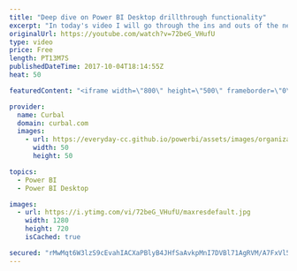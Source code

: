 ```yaml
---
title: "Deep dive on Power BI Desktop drillthrough functionality"
excerpt: "In today's video I will go through the ins and outs of the new drillthrough functionality in Power BI.  I found the source :), go there to download the pbix file: https://powerpivotpro.com/2017/09/power-bi-feature-spotlight-report-drill/   Looking for a download file? Go to our Download Center: https://curbal.com/donwload-center"
originalUrl: https://youtube.com/watch?v=72beG_VHufU
type: video
price: Free
length: PT13M7S
publishedDateTime: 2017-10-04T18:14:55Z
heat: 50

featuredContent: "<iframe width=\"800\" height=\"500\" frameborder=\"0\" src=\"https://www.youtube.com/embed/72beG_VHufU\" allow=\"accelerometer; autoplay; encrypted-media; gyroscope; picture-in-picture\" allowfullscreen></iframe>"

provider:
  name: Curbal
  domain: curbal.com
  images:
    - url: https://everyday-cc.github.io/powerbi/assets/images/organizations/curbal.com-50x50.jpg
      width: 50
      height: 50

topics:
  - Power BI
  - Power BI Desktop

images:
  - url: https://i.ytimg.com/vi/72beG_VHufU/maxresdefault.jpg
    width: 1280
    height: 720
    isCached: true

secured: "rMwMqt6W3lzS9cEvahIACXaPBlyB4JHfSaAvkpMnI7DVBl71AgRVM/A7FxVl5Y6aL9eHpOV1QNTh6abdz7i2GNu6eZU5Z+bEoAQzlh7AK//3DvLHWcUREBxRmlmrGkZasZ9fzM/NKdbsswHW7i982ioL52fth145vBe20VkXYLzHsks533jUynfgwIMSJpfyS3WQvVtkpSMVNv3I601W8FP8ZDn9lwJYcypZnQsrHa9UtAc9h+eJilvL05ghEi/xm3I9lOZkuGYrcsJT/9FPVYQzhGRs1y31dBy6zZeUWjsUWhOsP2Tq5cJH0X6oPqbbVT1I8eeV/cbM4ahzQ+pT/YkvZEpV14o7quJ+1YPoxip0F6ezHWbCei2r5XPZEAwoiEcMh9FFYRQm0flZUUhRap3Ehdg9VSYEVhfOFWhW2Yw=;G3B8Fl7SUb/nOvLB5cPsqw=="
---
```



